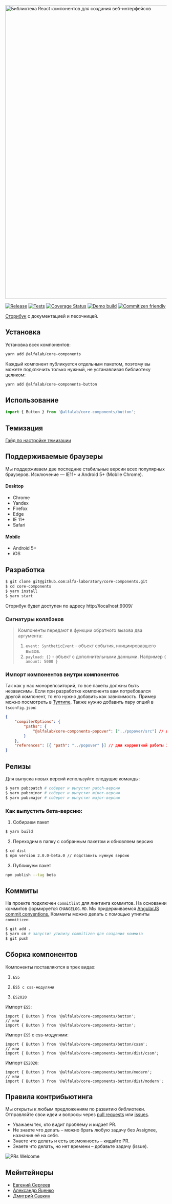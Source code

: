 <div class="github-doc">

<p><img width="914" alt="Библиотека React компонентов для создания веб-интерфейсов" src="https://user-images.githubusercontent.com/109410/78970104-3873e000-7b11-11ea-945d-02f86cad62e0.png"/></p>

[![Release](https://github.com/alfa-laboratory/core-components/actions/workflows/npm-publish.yml/badge.svg)](https://github.com/alfa-laboratory/core-components/actions/workflows/npm-publish.yml)
[![Tests](https://github.com/alfa-laboratory/core-components/actions/workflows/build.yml/badge.svg)](https://github.com/alfa-laboratory/core-components/actions/workflows/build.yml)
[![Coverage Status](https://coveralls.io/repos/github/alfa-laboratory/core-components/badge.svg)](https://coveralls.io/github/alfa-laboratory/core-components)
[![Demo build](https://github.com/alfa-laboratory/core-components/actions/workflows/main.yml/badge.svg)](https://github.com/alfa-laboratory/core-components/actions/workflows/main.yml)
[![Commitizen friendly](https://img.shields.io/badge/commitizen-friendly-brightgreen.svg)](http://commitizen.github.io/cz-cli/)

[Cторибук](https://alfa-laboratory.github.io/core-components/) с документацией и песочницей.

</div>

## Установка

Установка всех компонентов:

```bash
yarn add @alfalab/core-components
```

Каждый компонент публикуется отдельным пакетом, поэтому вы можете подключить только нужный, не устанавливая библиотеку целиком:

```bash
yarn add @alfalab/core-components-button
```

## Использование

```jsx
import { Button } from '@alfalab/core-components/button';
```

## Темизация

[Гайд по настройке темизации](https://alfa-laboratory.github.io/core-components/master/?path=/docs/гайдлайны-темизация--page)

## Поддерживаемые браузеры

Мы поддерживаем две последние стабильные версии всех популярных браузеров. Исключение — IE11+ и Android 5+ (Mobile Chrome).

#### Desktop

-   Chrome
-   Yandex
-   Firefox
-   Edge
-   IE 11+
-   Safari

#### Mobile

-   Android 5+
-   iOS

## Разработка

```bash
$ git clone git@github.com:alfa-laboratory/core-components.git
$ cd core-components
$ yarn install
$ yarn start
```

Сторибук будет доступен по адресу http://localhost:9009/

### Сигнатуры коллбэков

> Компоненты передают в функции обратного вызова два аргумента:
>
> 1. `event: SyntheticEvent` - объект события, инициировавшего вызов.
> 2. `payload: {}` - объект с дополнительными данными. Например `{ amount: 5000 }`

### Импорт компонентов внутри компонентов

Так как у нас монорепозиторий, то все пакеты должны быть независимы. Если при разработке компонента вам потребовался другой компонент, то его нужно добавить как зависимость. Пример можно посмотреть в [Тултипе](https://github.com/alfa-laboratory/core-components/tree/master/packages/tooltip). Также нужно добавить пару опций в `tsconfig.json`:

```json
{
    "compilerOptions": {
        "paths": {
            "@alfalab/core-components-popover": ["../popover/src"] // для корректоной сборки rollup
        }
    },
    "references": [{ "path": "../popover" }] // для корректной работы IDE
}
```

## Релизы

Для выпуска новых версий используйте следущие команды:

```bash
$ yarn pub:patch # соберет и выпустит patch-версию
$ yarn pub:minor # соберет и выпустит minor-версию
$ yarn pub:major # соберет и выпустит major-версию
```

### Как выпустить бета-версию:

1. Собираем пакет

```bash
$ yarn build
```

2. Переходим в папку с собранным пакетом и обновляем версию

```bash
$ cd dist
$ npm version 2.0.0-beta.0 // подставить нужную версию
```

3. Публикуем пакет

```bash
npm publish --tag beta
```

## Коммиты

На проекте подключен `commitlint` для линтинга коммитов. На основании коммитов формируется `CHANGELOG.MD`.
Мы придерживаемся [AngularJS commit conventions.](https://gist.github.com/stephenparish/9941e89d80e2bc58a153)
Коммиты можно делать с помощью утилиты `commitizen`:

```bash
$ git add .
$ yarn cm # запустит утилиту commitizen для создания коммита
$ git push
```

## Сборка компонентов

Компоненты поставляются в трех видах:

1. `ES5`

2. `ES5 с css-модулями`

3. `ES2020`

Импорт `ES5`:

```tsx
import { Button } from '@alfalab/core-components/button';
// или
import { Button } from '@alfalab/core-components-button';
```

Импорт `ES5` с css-модулями:

```tsx
import { Button } from '@alfalab/core-components/button/cssm';
// или
import { Button } from '@alfalab/core-components-button/dist/cssm';
```

Импорт `ES2020`:

```tsx
import { Button } from '@alfalab/core-components/button/modern';
// или
import { Button } from '@alfalab/core-components-button/dist/modern';
```

## Правила контрибьютинга

Мы открыты к любым предложениям по развитию библиотеки.
Отправляйте свои идеи и вопросы через [pull requests](https://github.com/alfa-laboratory/core-components/pulls) или [issues](https://github.com/alfa-laboratory/core-components/issues).

-   Уважаем тех, кто видит проблему и кидает PR.
-   Не знаете что делать – можно брать любую задачу без Assignee, назначив её на себя.
-   Знаете что делать и есть возможность – кидайте PR.
-   Знаете что делать, но нет времени – добавьте задачу (issue).

![PRs Welcome](https://img.shields.io/badge/PRs-welcome-brightgreen.svg?style=flat-square)

## Мейнтейнеры

-   [Евгений Сергеев](https://github.com/SiebenSieben)
-   [Александр Яценко](https://github.com/reme3d2y)
-   [Дмитрий Савкин](https://github.com/dmitrsavk)
